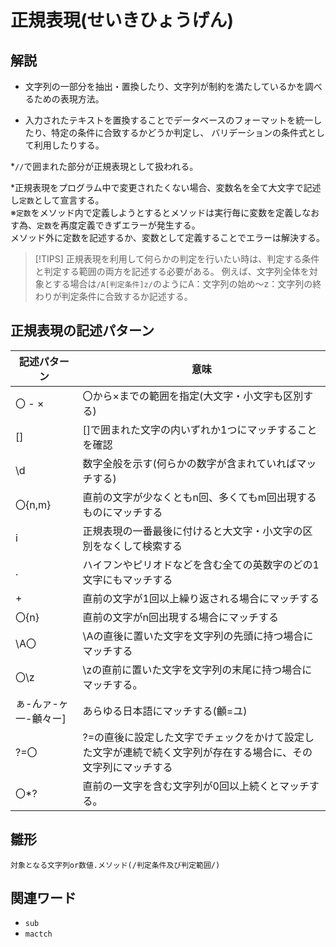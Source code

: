 # 正規表現(せいきひょうげん)  
## 解説  
* 文字列の一部分を抽出・置換したり、文字列が制約を満たしているかを調べるための表現方法。
  
* 入力されたテキストを置換することでデータベースのフォーマットを統一したり、特定の条件に合致するかどうか判定し、
  バリデーションの条件式として利用したりする。

*`//`で囲まれた部分が正規表現として扱われる。  

*正規表現をプログラム中で変更されたくない場合、変数名を全て大文字で記述し`定数`として宣言する。  
※`定数`をメソッド内で定義しようとするとメソッドは実行毎に変数を定義しなおす為、`定数`を再度定義できずエラーが発生する。  
  メソッド外に定数を記述するか、変数として定義することでエラーは解決する。  
  
>[!TIPS]
>正規表現を利用して何らかの判定を行いたい時は、判定する条件と判定する範囲の両方を記述する必要がある。
>例えば、文字列全体を対象とする場合は`/A[判定条件]z/`のようにA：文字列の始め～z：文字列の終わりが判定条件に合致するか記述する。
  
## 正規表現の記述パターン  

|記述パターン        |意味                                                                                                 |
|-------------------|-----------------------------------------------------------------------------------------------------|
|〇 - × 　          |〇から×までの範囲を指定(大文字・小文字も区別する)                                                        |
|[]                 |[]で囲まれた文字の内いずれか1つにマッチすることを確認                                                     |
|\d                 |数字全般を示す(何らかの数字が含まれていればマッチする)                                                    |
|〇{n,m}            |直前の文字が少なくともn回、多くてもm回出現するものにマッチする                                             |              
|i                  |正規表現の一番最後に付けると大文字・小文字の区別をなくして検索する                                          |
|.                  |ハイフンやピリオドなどを含む全ての英数字のどの1文字にもマッチする                                           |
|+                  |直前の文字が1回以上繰り返される場合にマッチする                                                            |
|〇{n}              |直前の文字がn回出現する場合にマッチする                                                                    |
|\A〇               |\Aの直後に置いた文字を文字列の先頭に持つ場合にマッチする                                                    |
|〇\z               |\zの直前に置いた文字を文字列の末尾に持つ場合にマッチする。                                                  |
|ぁ-んァ-ヶ一-龥々ー]|あらゆる日本語にマッチする(龥=ユ)                                                                         |
|?=〇               |?=の直後に設定した文字でチェックをかけて設定した文字が連続で続く文字列が存在する場合に、その文字列にマッチする   |
|〇*?               |直前の一文字を含む文字列が0回以上続くとマッチする。                                                         |

## 雛形   
```rub
対象となる文字列or数値.メソッド(/判定条件及び判定範囲/)
```
  
## 関連ワード  
* `sub`
* `mactch`
